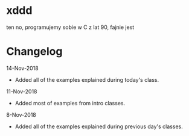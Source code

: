 # xddd
ten no, programujemy sobie w C z lat 90, fajnie jest

# Changelog
14-Nov-2018
- Added all of the examples explained during today's class.

11-Nov-2018
- Added most of examples from intro classes.

8-Nov-2018
- Added all of the examples explained during previous day's classes.
